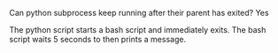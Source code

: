 Can python subprocess keep running after their parent has exited? Yes

The python script starts a bash script and immediately exits. The bash script
waits 5 seconds to then prints a message.
